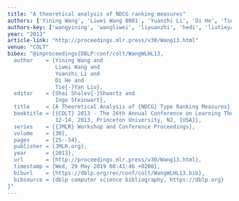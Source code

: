 ```yaml
---
title: "A theoretical analysis of NDCG ranking measures"
authors: ['Yining Wang', 'Liwei Wang 0001', 'Yuanzhi Li', 'Di He', 'Tie-Yan Liu']
authors-key: ['wangyining', 'wangliwei', 'liyuanzhi', 'hedi', 'liutieyan']
year: "2013"
article-link: "http://proceedings.mlr.press/v30/Wang13.html"
venue: "COLT"
bibex: "@inproceedings{DBLP:conf/colt/WangWLHL13,
  author    = {Yining Wang and
               Liwei Wang and
               Yuanzhi Li and
               Di He and
               Tie{-}Yan Liu},
  editor    = {Shai Shalev{-}Shwartz and
               Ingo Steinwart},
  title     = {A Theoretical Analysis of {NDCG} Type Ranking Measures},
  booktitle = {{COLT} 2013 - The 26th Annual Conference on Learning Theory, June
               12-14, 2013, Princeton University, NJ, {USA}},
  series    = {{JMLR} Workshop and Conference Proceedings},
  volume    = {30},
  pages     = {25--54},
  publisher = {JMLR.org},
  year      = {2013},
  url       = {http://proceedings.mlr.press/v30/Wang13.html},
  timestamp = {Wed, 29 May 2019 08:41:46 +0200},
  biburl    = {https://dblp.org/rec/conf/colt/WangWLHL13.bib},
  bibsource = {dblp computer science bibliography, https://dblp.org}
}"
---
```


